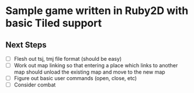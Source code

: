 # Sample game written in Ruby2D with basic Tiled support

## Next Steps

- [ ] Flesh out tsj, tmj file format (should be easy)
- [ ] Work out map linking so that entering a place which links to another map should unload the existing map and move to the new map
- [ ] Figure out basic user commands (open, close,  etc)
- [ ] Consider combat
